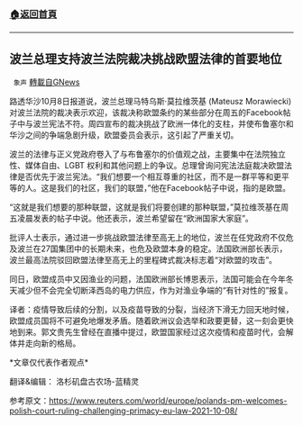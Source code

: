 ###  [:house:返回首頁](https://github.com/ourhimalayas/txt)
---


## 波兰总理支持波兰法院裁决挑战欧盟法律的首要地位
` 象声` [轉載自GNews](https://gnews.org/zh-hans/1580894/)

路透华沙10月8日报道说，波兰总理马特乌斯·莫拉维茨基 (Mateusz Morawiecki) 对波兰法院的裁决表示欢迎，该裁决称欧盟条约的某些部分在周五的Facebook帖子中与波兰宪法不符。周四宣布的裁决挑战了欧洲一体化的支柱，并使布鲁塞尔和华沙之间的争端急剧升级，欧盟委员会表示，这引起了严重关切。

波兰的法律与正义党政府卷入了与布鲁塞尔的价值观之战，主要集中在法院独立性、媒体自由、LGBT 权利和其他问题上的争议。总理曾询问宪法法庭裁决欧盟法律是否优先于波兰宪法。“我们想要一个相互尊重的社区，而不是一群平等和更平等的人。这是我们的社区，我们的联盟，”他在Facebook帖子中说，指的是欧盟。

“这就是我们想要的那种联盟，这就是我们将要创建的那种联盟，”莫拉维茨基在周五凌晨发表的帖子中说。他还表示，波兰希望留在“欧洲国家大家庭”。

批评人士表示，通过进一步挑战欧盟法律至高无上的地位，波兰在任党政府不仅危及波兰在27国集团中的长期未来，也危及欧盟本身的稳定。法国欧洲部长表示，波兰最高法院驳回欧盟法律至高无上的里程碑式裁决标志着“对欧盟的攻击”。

同日，欧盟成员中又因渔业的问题，法国欧洲部长博恩表示，法国可能会在今年冬天减少但不会完全切断泽西岛的电力供应，作为对渔业争端的“有针对性的”报复。

译者：疫情导致后续的分割，以及疫苗导致的分裂，当经济下滑无力回天地时候，欧盟成员国将不可避免地爆发矛盾。随着欧洲议会选举和政要更替，这一刻会更快地到来。郭文贵先生曾经在直播中提过，欧盟国家经过这次疫情和疫苗时代，会解体并走向新的格局。

\*文章仅代表作者观点\*

翻译&编辑： 洛杉矶盘古农场-蓝精灵

参考原文：https://www.reuters.com/world/europe/polands-pm-welcomes-polish-court-ruling-challenging-primacy-eu-law-2021-10-08/
